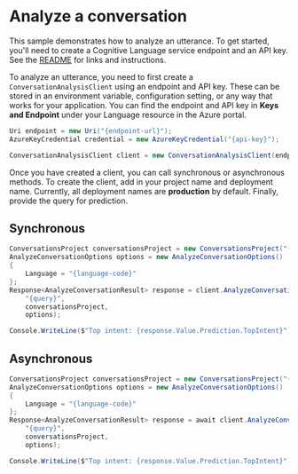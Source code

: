 # Analyze a conversation

This sample demonstrates how to analyze an utterance. To get started, you'll need to create a Cognitive Language service endpoint and an API key. See the [README](https://github.com/Azure/azure-sdk-for-net/blob/main/sdk/cognitivelanguage/Azure.AI.Language.Conversations/README.md) for links and instructions.

To analyze an utterance, you need to first create a `ConversationAnalysisClient` using an endpoint and API key. These can be stored in an environment variable, configuration setting, or any way that works for your application. You can find the endpoint and API key in **Keys and Endpoint** under your Language resource in the Azure portal.

```C# Snippet:ConversationAnalysisClient_Create
Uri endpoint = new Uri("{endpoint-url}");
AzureKeyCredential credential = new AzureKeyCredential("{api-key}");

ConversationAnalysisClient client = new ConversationAnalysisClient(endpoint, credential);
```

Once you have created a client, you can call synchronous or asynchronous methods. To create the client, add in your project name and deployment name. Currently, all deployment names are **production** by default. Finally, provide the query for prediction.

## Synchronous

```C# Snippet:ConversationAnalysis_AnalyzeConversationWithLanguage
ConversationsProject conversationsProject = new ConversationsProject("{project-name}", "{deployment-name}");
AnalyzeConversationOptions options = new AnalyzeConversationOptions()
{
    Language = "{language-code}"
};
Response<AnalyzeConversationResult> response = client.AnalyzeConversation(
    "{query}",
    conversationsProject,
    options);

Console.WriteLine($"Top intent: {response.Value.Prediction.TopIntent}");
```

## Asynchronous

```C# Snippet:ConversationAnalysis_AnalyzeConversationWithLanguageAsync
ConversationsProject conversationsProject = new ConversationsProject("{project-name}", "{deployment-name}");
AnalyzeConversationOptions options = new AnalyzeConversationOptions()
{
    Language = "{language-code}"
};
Response<AnalyzeConversationResult> response = await client.AnalyzeConversationAsync(
    "{query}",
    conversationsProject,
    options);

Console.WriteLine($"Top intent: {response.Value.Prediction.TopIntent}");
```
